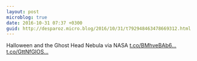 ```yaml
---
layout: post
microblog: true
date: 2016-10-31 07:37 +0300
guid: http://desparoz.micro.blog/2016/10/31/t792948463478669312.html
---
```

Halloween and the Ghost Head Nebula  via NASA [t.co/BMhveBAb6...](https://t.co/BMhveBAb6E) [t.co/GttNfGlOS...](https://t.co/GttNfGlOSp)
